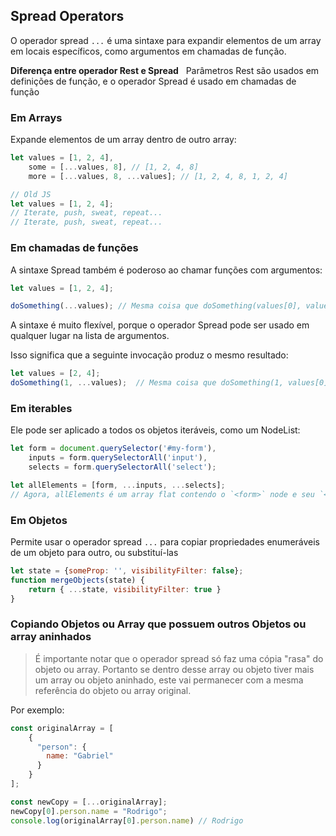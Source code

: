 ## Spread Operators
O operador spread `...` é uma sintaxe para expandir elementos de um array em locais específicos, como argumentos em chamadas de função.

**Diferença entre operador Rest e Spread**
 
Parâmetros Rest são usados em definições de função, e o operador Spread é usado em chamadas de função

### Em Arrays
Expande elementos de um array dentro de outro array:

```js
let values = [1, 2, 4],
	some = [...values, 8], // [1, 2, 4, 8]
	more = [...values, 8, ...values]; // [1, 2, 4, 8, 1, 2, 4]

// Old JS
let values = [1, 2, 4];
// Iterate, push, sweat, repeat...
// Iterate, push, sweat, repeat...
```

### Em chamadas de funções
A sintaxe Spread também é poderoso ao chamar funções com argumentos:

```js
let values = [1, 2, 4];

doSomething(...values); // Mesma coisa que doSomething(values[0], values[1], values[2])
```

A sintaxe é muito flexível, porque o operador Spread pode ser usado em qualquer lugar na lista de argumentos.

Isso significa que a seguinte invocação produz o mesmo resultado:

```js
let values = [2, 4];
doSomething(1, ...values);  // Mesma coisa que doSomething(1, values[0], values[1])
```

### Em iterables
Ele pode ser aplicado a todos os objetos iteráveis, como um NodeList:
```js
let form = document.querySelector('#my-form'),
	inputs = form.querySelectorAll('input'),
	selects = form.querySelectorAll('select');

let allElements = [form, ...inputs, ...selects];
// Agora, allElements é um array flat contendo o `<form>` node e seu `<input \>` e `<select>` child nodes.
```

### Em Objetos
Permite usar o operador spread `...` para copiar propriedades enumeráveis de um objeto para outro, ou substituí-las

```js
let state = {someProp: '', visibilityFilter: false};
function mergeObjects(state) {
	return { ...state, visibilityFilter: true }
}
```

### Copiando Objetos ou Array que possuem outros Objetos ou array aninhados

> É importante notar que o operador spread só faz uma cópia "rasa" do objeto ou array. Portanto se dentro desse array ou objeto tiver mais um array ou objeto aninhado, este vai permanecer com a mesma referência do objeto ou array original.

Por exemplo:

```js
const originalArray = [
    {
      "person": {
        name: "Gabriel"
      }
    }
];

const newCopy = [...originalArray];
newCopy[0].person.name = "Rodrigo";
console.log(originalArray[0].person.name) // Rodrigo
```
